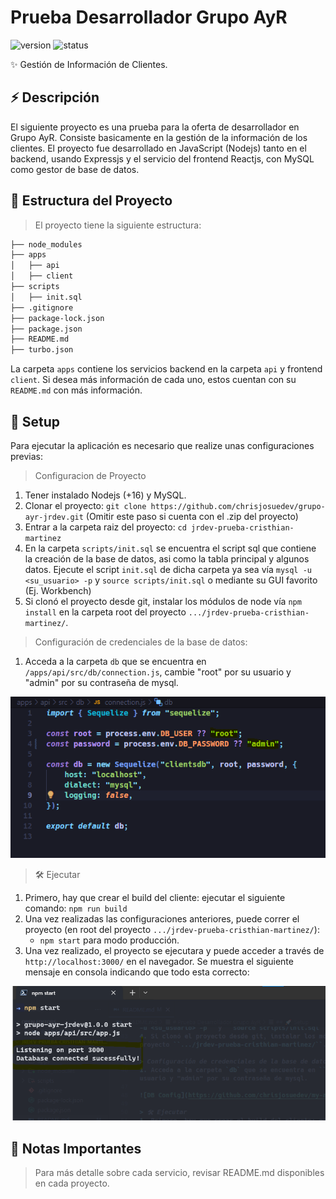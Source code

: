 # Prueba Desarrollador Grupo AyR

<p style="justify-content: center">
   <img src="https://img.shields.io/badge/versión-v1.0-blue.svg" alt="version">
   <img src="https://img.shields.io/badge/status-completed-green" alt="status">
</p>

✨ Gestión de Información de Clientes.

## ⚡️ Descripción
El siguiente proyecto es una prueba para la oferta de desarrollador en Grupo AyR. Consiste basicamente en la gestión de la información de los clientes. El proyecto fue desarrollado en JavaScript (Nodejs) tanto en el backend, usando Expressjs y el servicio del frontend Reactjs, con MySQL como gestor de base de datos.


## 📌 Estructura del Proyecto
> El proyecto tiene la siguiente estructura:

```bash
├── node_modules
├── apps
│   ├── api
│   ├── client
├── scripts
│   ├── init.sql
├── .gitignore
├── package-lock.json
├── package.json
├── README.md
├── turbo.json
```

La carpeta ``apps`` contiene los servicios backend en la carpeta ``api`` y frontend ``client``. Si desea más información de cada uno, estos cuentan con su `README.md` con más información.

## 🚀 Setup
Para ejecutar la aplicación es necesario que realize unas configuraciones previas:

> Configuracion de Proyecto

1. Tener instalado Nodejs (+16) y MySQL.
2. Clonar el proyecto: `git clone https://github.com/chrisjosuedev/grupo-ayr-jrdev.git` (Omitir este paso si cuenta con el .zip del proyecto)
3. Entrar a la carpeta raiz del proyecto:
   `cd jrdev-prueba-cristhian-martinez`
3. En la carpeta `scripts/init.sql` se encuentra el script sql que contiene la creación de la base de datos, asi como la tabla principal y algunos datos. Ejecute el script `init.sql` de dicha carpeta ya sea vía ``mysql -u <su_usuario> -p`` y ``source scripts/init.sql`` o mediante su GUI favorito (Ej. Workbench)
4. Si clonó el proyecto desde git, instalar los módulos de node vía `npm install` en la carpeta root del proyecto ``.../jrdev-prueba-cristhian-martinez/``.

> Configuración de credenciales de la base de datos:
1. Acceda a la carpeta `db` que se encuentra en ``/apps/api/src/db/connection.js``, cambie "root" por su usuario y "admin" por su contraseña de mysql.

![DB Config](https://github.com/chrisjosuedev/my-assets/blob/main/readms/db-config.PNG?raw=true)

> 🛠 Ejecutar
1. Primero, hay que crear el build del cliente: ejecutar el siguiente comando: `npm run build`
2. Una vez realizadas las configuraciones anteriores, puede correr el proyecto (en root del proyecto ``.../jrdev-prueba-cristhian-martinez/``):
    - `npm start` para modo producción.
3. Una vez realizado, el proyecto se ejecutara y puede acceder a través de `http://localhost:3000/` en el navegador. Se muestra el siguiente mensaje en consola indicando que todo esta correcto:

![CMD Message](https://github.com/chrisjosuedev/my-assets/blob/main/readms/cmd.png?raw=true)

## 🔗 Notas Importantes
> Para más detalle sobre cada servicio, revisar README.md disponibles en cada proyecto.
